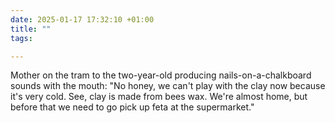```yaml
---
date: 2025-01-17 17:32:10 +01:00
title: ""
tags:

---
```

Mother on the tram to the two-year-old producing nails-on-a-chalkboard sounds with the mouth: "No honey, we can't play with the clay now because it's very cold. See, clay is made from bees wax. We're almost home, but before that we need to go pick up feta at the supermarket."
